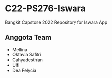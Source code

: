 # C22-PS276-Iswara
Bangkit Capstone 2022 Repository for Iswara App
## Anggota Team
* Mellina
* Oktavia Safitri
* Cahyadesthian
* Ulfi
* Dea Felycia